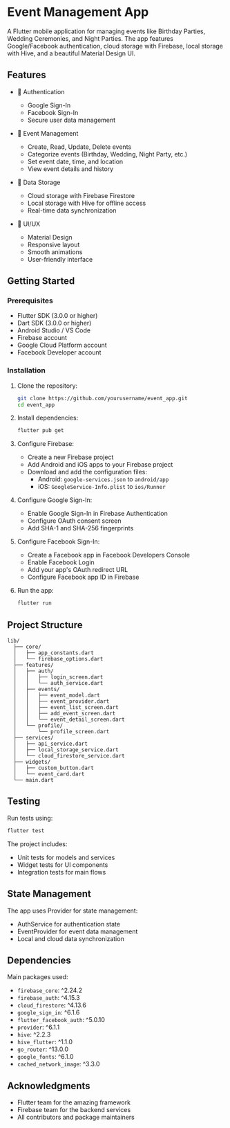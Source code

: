 #  Event Management App

A Flutter mobile application for managing events like Birthday Parties, Wedding Ceremonies, and Night Parties. The app features Google/Facebook authentication, cloud storage with Firebase, local storage with Hive, and a beautiful Material Design UI.

## Features

- 🔐 Authentication
  - Google Sign-In
  - Facebook Sign-In
  - Secure user data management

- 📅 Event Management
  - Create, Read, Update, Delete events
  - Categorize events (Birthday, Wedding, Night Party, etc.)
  - Set event date, time, and location
  - View event details and history

- 💾 Data Storage
  - Cloud storage with Firebase Firestore
  - Local storage with Hive for offline access
  - Real-time data synchronization

- 🎨 UI/UX
  - Material Design
  - Responsive layout
  - Smooth animations
  - User-friendly interface

## Getting Started

### Prerequisites

- Flutter SDK (3.0.0 or higher)
- Dart SDK (3.0.0 or higher)
- Android Studio / VS Code
- Firebase account
- Google Cloud Platform account
- Facebook Developer account

### Installation

1. Clone the repository:
   ```bash
   git clone https://github.com/yourusername/event_app.git
   cd event_app
   ```

2. Install dependencies:
   ```bash
   flutter pub get
   ```

3. Configure Firebase:
   - Create a new Firebase project
   - Add Android and iOS apps to your Firebase project
   - Download and add the configuration files:
     - Android: `google-services.json` to `android/app`
     - iOS: `GoogleService-Info.plist` to `ios/Runner`

4. Configure Google Sign-In:
   - Enable Google Sign-In in Firebase Authentication
   - Configure OAuth consent screen
   - Add SHA-1 and SHA-256 fingerprints

5. Configure Facebook Sign-In:
   - Create a Facebook app in Facebook Developers Console
   - Enable Facebook Login
   - Add your app's OAuth redirect URL
   - Configure Facebook app ID in Firebase

6. Run the app:
   ```bash
   flutter run
   ```

## Project Structure

```
lib/
  ├── core/
  │   ├── app_constants.dart
  │   └── firebase_options.dart
  ├── features/
  │   ├── auth/
  │   │   ├── login_screen.dart
  │   │   └── auth_service.dart
  │   ├── events/
  │   │   ├── event_model.dart
  │   │   ├── event_provider.dart
  │   │   ├── event_list_screen.dart
  │   │   ├── add_event_screen.dart
  │   │   └── event_detail_screen.dart
  │   └── profile/
  │       └── profile_screen.dart
  ├── services/
  │   ├── api_service.dart
  │   ├── local_storage_service.dart
  │   └── cloud_firestore_service.dart
  ├── widgets/
  │   ├── custom_button.dart
  │   └── event_card.dart
  └── main.dart
```

## Testing

Run tests using:
```bash
flutter test
```

The project includes:
- Unit tests for models and services
- Widget tests for UI components
- Integration tests for main flows

## State Management

The app uses Provider for state management:
- AuthService for authentication state
- EventProvider for event data management
- Local and cloud data synchronization

## Dependencies

Main packages used:
- `firebase_core`: ^2.24.2
- `firebase_auth`: ^4.15.3
- `cloud_firestore`: ^4.13.6
- `google_sign_in`: ^6.1.6
- `flutter_facebook_auth`: ^5.0.10
- `provider`: ^6.1.1
- `hive`: ^2.2.3
- `hive_flutter`: ^1.1.0
- `go_router`: ^13.0.0
- `google_fonts`: ^6.1.0
- `cached_network_image`: ^3.3.0



## Acknowledgments

- Flutter team for the amazing framework
- Firebase team for the backend services
- All contributors and package maintainers





